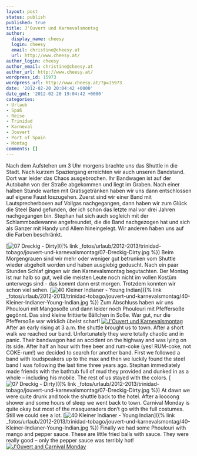 ```yaml
---
layout: post
status: publish
published: true
title: J'Ouvert und Karnevalsmontag
author:
  display_name: cheesy
  login: cheesy
  email: christine@cheesy.at
  url: http://www.cheesy.at/
author_login: cheesy
author_email: christine@cheesy.at
author_url: http://www.cheesy.at/
wordpress_id: 15973
wordpress_url: http://www.cheesy.at/?p=15973
date: '2012-02-20 20:04:42 +0000'
date_gmt: '2012-02-20 19:04:42 +0000'
categories:
- Urlaub
- Spaß
- Reise
- Trinidad
- Karneval
- Jouvert
- Port of Spain
- Montag
comments: []
---
```

<!--:de-->Nach dem Aufstehen um 3 Uhr morgens brachte uns das Shuttle in die Stadt. Nach kurzem Spaziergang erreichten wir auch unseren Bandstand. Dort war leider das Chaos ausgebrochen. Ihr Bandwagen ist auf der Autobahn von der Straße abgekommen und liegt im Graben. Nach einer halben Stunde warten mit Gratisgetränken haben wir uns dann entschlossen auf eigene Faust loszugehen. Zuerst sind wir einer Band mit Lautsprecherboxen auf Vollgas nachgegangen, dann haben wir zum Glück die Steel Band gefunden, der ich schon das letzte mal vor drei Jahren nachgegangen bin. Stephan hat sich auch sogleich mit der Schlammbadewanne angefreundet, die die Band nachgezogen hat und sich als Ganzer mit Handy und Allem hineingelegt. Wir anderen haben uns auf die Farben beschränkt.
[![](http://www.cheesy.at/wp-content/uploads/07-Dreckig-Dirty-300x300.jpg "07 Dreckig - Dirty")]({% link _fotos/urlaub/2012-2013/trinidad-tobago/jouvert-und-karnevalsmontag/07-Dreckig-Dirty.jpg %})
Beim Morgengrauen sind wir mehr oder weniger gut betrunken vom Shuttle wieder abgeholt worden und haben ausgiebig geduscht. Nach ein paar Stunden Schlaf gingen wir den Karnevalsmontag begutachten. Der Montag ist nur halb so gut, weil die meisten Leute noch nicht im vollen Kostüm unterwegs sind - das kommt dann erst morgen. Trotzdem konnten wir schon viel sehen.
[![](http://www.cheesy.at/wp-content/uploads/40-Kleiner-Indianer-Young-Indian-300x200.jpg "40 Kleiner Indianer - Young Indian")]({% link _fotos/urlaub/2012-2013/trinidad-tobago/jouvert-und-karnevalsmontag/40-Kleiner-Indianer-Young-Indian.jpg %})
Zum Abschluss haben wir uns Phoulouri mit Mangosoße und dann leider noch Phoulouri mit Pfeffersoße gegönnt. Das sind kleine frittierte Bällchen in Soße. War gut, nur die Pfeffersoße war wirklich übelst scharf!
[![](http://www.cheesy.at/wp-content/uploads/thumb16.jpg "J'Ouvert und Karnevalsmontag")](http://www.cheesy.at/fotos/urlaub/trinidad-tobago/jouvert-und-karnevalsmontag/)<!--:--><!--:en-->After an early rising at 3 a.m. the shuttle brought us to town. After a short walk we reached our band. Unfortunately they were totally chaotic and in panic. Their bandwagon had an accident on the highway and was lying on its side. After half an hour with free beer and rum-coke (yes! RUM-coke, not COKE-rum!) we decided to search for another band. First we followed a band with loudspeakers up to the max and then we luckily found the steel band I was following the last time three years ago. Stephan immediately made friends with the bathtub full of mud they provided and dunked in as a whole – including his mobile. The rest of us stayed with the colors.
[![](http://www.cheesy.at/wp-content/uploads/07-Dreckig-Dirty-300x300.jpg "07 Dreckig - Dirty")]({% link _fotos/urlaub/2012-2013/trinidad-tobago/jouvert-und-karnevalsmontag/07-Dreckig-Dirty.jpg %})
At dawn we were quite drunk and took the shuttle back to the hotel. After a loooong shower and some hours of sleep we went back to town. Carnival Monday is quite okay but most of the masqueraders don’t go with the full costumes. Still we could see a lot.
[![](http://www.cheesy.at/wp-content/uploads/40-Kleiner-Indianer-Young-Indian-300x200.jpg "40 Kleiner Indianer - Young Indian")]({% link _fotos/urlaub/2012-2013/trinidad-tobago/jouvert-und-karnevalsmontag/40-Kleiner-Indianer-Young-Indian.jpg %})
Finally we had some Phoulouri with mango and pepper sauce. These are little fried balls with sauce. They were really good – only the pepper sauce was terribly hot!
[![](http://www.cheesy.at/wp-content/uploads/thumb16.jpg "J'Ouvert and Carnival Monday")](http://www.cheesy.at/en/fotos/urlaub/trinidad-tobago/jouvert-und-karnevalsmontag/)<!--:-->
